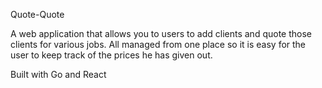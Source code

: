 Quote-Quote

A web application that allows you to users to add clients and quote those clients for various jobs.
All managed from one place so it is easy for the user to keep track of the prices he has given out.

Built with Go and React
